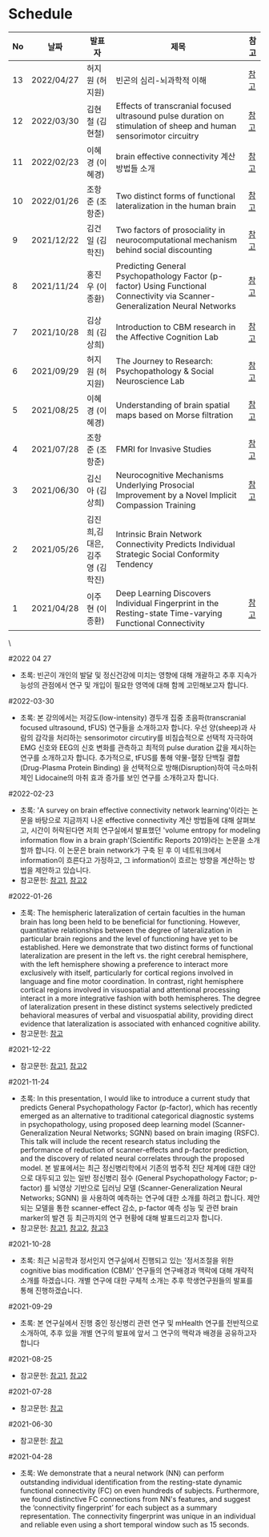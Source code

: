# Schedule




|No|날짜|발표자|제목|참고|
|---|-------------|----------|------------------------------------|-----------------------------|
|13|2022/04/27|허지원 (허지원)| 빈곤의 심리-뇌과학적 이해 | [참고](#2022-04-27) |
|12|2022/03/30|김현철 (김현철)| Effects of transcranial focused ultrasound pulse duration on stimulation of sheep and human sensorimotor circuitry | [참고](#2022-03-30) |
|11|2022/02/23|이혜경 (이혜경)| brain effective connectivity 계산 방법들 소개 | [참고](#2022-02-23) |
|10|2022/01/26|조항준 (조항준)| Two distinct forms of functional lateralization in the human brain | [참고](#2022-01-26) |
|9|2021/12/22|김건일 (김학진)| Two factors of prosociality in neurocomputational mechanism behind social discounting | [참고](#2021-12-22) | 
|8|2021/11/24|홍진우 (이종환)| Predicting General Psychopathology Factor (p-factor) Using Functional Connectivity via Scanner-Generalization Neural Networks |  [참고](#2021-11-24) |
|7|2021/10/28|김상희 (김상희)| Introduction to CBM research in the Affective Cognition Lab | [참고](#2021-10-28) |
|6|2021/09/29|허지원 (허지원)| The Journey to Research: Psychopathology & Social Neuroscience Lab | [참고](#2021-09-29) | 
|5|2021/08/25|이혜경 (이혜경)| Understanding of brain spatial maps based on Morse filtration | [참고](#2021-08-25) | 
|4|2021/07/28|조항준 (조항준)| FMRI for Invasive Studies | [참고](#2021-07-28) |
|3|2021/06/30|김신아 (김상희)| Neurocognitive Mechanisms Underlying Prosocial Improvement by a Novel Implicit Compassion Training | [참고](#2021-06-30) | 
|2|2021/05/26|김진희,김대은,김주영 (김학진)| Intrinsic Brain Network Connectivity Predicts Individual Strategic Social Conformity Tendency | |
|1|2021/04/28|이주현 (이종환)| Deep Learning Discovers Individual Fingerprint in the Resting-state Time-varying Functional Connectivity | [참고](#2021-04-28) |

\


#2022 04 27
- 초록: 빈곤이 개인의 발달 및 정신건강에 미치는 영향에 대해 개괄하고 추후 지속가능성의 관점에서 연구 및 개입이 필요한 영역에 대해 함께 고민해보고자 합니다.

#2022-03-30
- 초록: 본 강의에서는 저강도(low-intensity) 경두개 집중 초음파(transcranial focused ultrasound, tFUS) 연구들을 소개하고자 합니다. 우선 양(sheep)과 사람의 감각을 처리하는 sensorimotor circutiry를 비침습적으로 선택적 자극하여 EMG 신호와 EEG의 신호 변화를 관측하고 최적의 pulse duration 값을 제시하는 연구를 소개하고자 합니다. 추가적으로, tFUS를 통해 약물-혈장 단백질 결합(Drug-Plasma Protein Binding) 을 선택적으로 방해(Disruption)하여 극소마취제인 Lidocaine의 마취 효과 증가를 보인 연구를 소개하고자 합니다.

#2022-02-23
- 초록: 'A survey on brain effective connectivity network learning'이라는 논문을 바탕으로 지금까지 나온 effective connectivity 계산 방법들에 대해 살펴보고, 시간이 허락된다면 저희 연구실에서 발표했던 'volume entropy for modeling information flow in a brain graph'(Scientific Reports 2019)라는 논문을 소개할까 합니다. 이 논문은 brain network가 구축 된 후 이 네트워크에서 information이 흐른다고 가정하고, 그 information이 흐르는 방향을 계산하는 방법을 제안하고 있습니다.  
- 참고문헌: [참고1](https://www.nature.com/articles/s41598-018-36339-7), [참고2](https://ieeexplore.ieee.org/document/9526871)

#2022-01-26
- 초록: The hemispheric lateralization of certain faculties in the human brain has long been held to be beneficial for functioning. However, quantitative relationships between the degree of lateralization in particular brain regions and the level of functioning have yet to be established. Here we demonstrate that two distinct forms of functional lateralization are present in the left vs. the right cerebral hemisphere, with the left hemisphere showing a preference to interact more exclusively with itself, particularly for cortical regions involved in language and fine motor coordination. In contrast, right hemisphere cortical regions involved in visuospatial and attentional processing interact in a more integrative fashion with both hemispheres. The degree of lateralization present in these distinct systems selectively predicted behavioral measures of verbal and visuospatial ability, providing direct evidence that lateralization is associated with enhanced cognitive ability.
- 참고문헌: [참고](https://www.pnas.org/doi/abs/10.1073/pnas.1302581110)

#2021-12-22 
- 참고문헌: [참고1](https://www.pnas.org/doi/10.1073/pnas.1414715112), [참고2](https://www.nature.com/articles/s41562-017-0226-y)

#2021-11-24
- 초록: In this presentation, I would like to introduce a current study that predicts General Psychopathology Factor (p-factor), which has recently emerged as an alternative to traditional categorical diagnostic systems in psychopathology, using proposed deep learning model (Scanner-Generalization Neural Networks; SGNN) based on brain imaging (RSFC). This talk will include the recent research status including the performance of reduction of scanner-effects and p-factor prediction, and the discovery of related neural correlates through the proposed model.
본 발표에서는 최근 정신병리학에서 기존의 범주적 진단 체계에 대한 대안으로 대두되고 있는 일반 정신병리 점수 (General Psychopathology Factor; p-factor) 를 뇌영상 기반으로 딥러닝 모델 (Scanner-Generalization Neural Networks; SGNN) 을 사용하여 예측하는 연구에 대한 소개를 하려고 합니다. 제안되는 모델을 통한 scanner-effect 감소, p-factor 예측 성능 및 관련 brain marker의 발견 등 최근까지의 연구 현황에 대해 발표드리고자 합니다. 
- 참고문헌: [참고1](https://www.sciencedirect.com/science/article/pii/S2213158221000784), [참고2](https://www.biologicalpsychiatryjournal.com/article/S0006-3223(18)31416-1/fulltext), [참고3](https://www.sciencedirect.com/science/article/abs/pii/S1361841521001225) 

#2021-10-28 
- 초록: 최근 뇌공학과 정서인지 연구실에서 진행되고 있는 '정서조절을 위한 cognitive bias modification (CBM)' 연구들의 연구배경과 맥락에 대해 개략적 소개를 하겠습니다. 개별 연구에 대한 구체적 소개는 추후 학생연구원들의 발표를 통해 진행하겠습니다. 

#2021-09-29
- 초록: 본 연구실에서 진행 중인 정신병리 관련 연구 및 mHealth 연구를 전반적으로 소개하여, 추후 있을 개별 연구의 발표에 앞서 그 연구의 맥락과 배경을 공유하고자 합니다


#2021-08-25
- 참고문헌: [참고1](https://arxiv.org/pdf/1003.1001.pdf), [참고2](https://arxiv.org/abs/2110.06492)

#2021-07-28
- 참고문헌: [참고](https://www.ncbi.nlm.nih.gov/pmc/articles/PMC4958905/)  

#2021-06-30
- 참고문헌: [참고](https://academic.oup.com/scan/article/16/10/1036/6265002) 

#2021-04-28
- 초록: We demonstrate that a neural network (NN) can perform outstanding individual identification from the resting-state dynamic functional connectivity (FC) on even hundreds of subjects. Furthermore, we found distinctive FC connections from NN's features, and suggest the ‘connectivity fingerprint’ for each subject as a summary representation. The connectivity fingerprint was unique in an individual and reliable even using a short temporal window such as 15 seconds.

